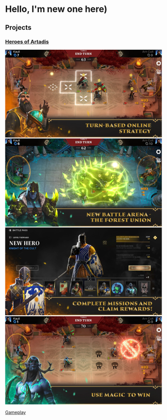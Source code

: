 # Hello, I'm new one here)

## Projects

### [Heroes of Artadis](https://play.google.com/store/apps/details?id=com.BulatZavgarov.HeroicBattles&hl=en)

![](Resources/HOA_1.webp)
![](Resources/HOA_2.webp)
![](Resources/HOA_3.webp)
![](Resources/HOA_4.webp)

[Gameplay](https://www.youtube.com/watch?v=LhTQLd-Yf7Q&ab_channel=HeroesofArtadis)
